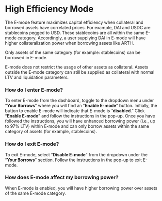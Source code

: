 # High Efficiency Mode

The E-mode feature maximizes capital efficiency when collateral and borrowed assets have correlated prices. For example, DAI and USDC are stablecoins pegged to USD. These stablecoins are all within the same E-mode category. Accordingly, a user supplying DAI in E-mode will have higher collateralization power when borrowing assets like ARTH.&#x20;

Only assets of the same category (for example: stablecoins) can be borrowed in E-mode.

E-mode does not restrict the usage of other assets as collateral. Assets outside the E-mode category can still be supplied as collateral with normal LTV and liquidation parameters.

### How do I enter E-mode?

To enter E-mode from the dashboard, toggle to the dropdown menu under "**Your Borrows**” where you will find an “**Enable E-mode**” button. Initially, the button to enable E-mode will indicate that E-mode is “**disabled**.” Click “**Enable E-mode**" and follow the instructions in the pop-up. Once you have followed the instructions, you will have enhanced borrowing power (i.e., up to 97% LTV) within E-mode and can only borrow assets within the same category of assets (for example, stablecoins).

### How do I exit E-mode?

To exit E-mode, select “**Disable E-mode**” from the dropdown under the “**Your Borrows**” section. Follow the instructions in the pop-up to exit E-mode.

### How does E-mode affect my borrowing power?

When E-mode is enabled, you will have higher borrowing power over assets of the same E-mode category.
